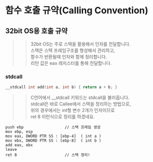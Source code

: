 # 함수 호출 규약(Calling Convention)


## 32bit OS용 호출 규약
>> 32bit OS는 주로 스택을 활용해서 인자를 전달합니다.  
>> 스택은 스택 프레임구조를 형성해서 관리하고,  
>> 함수가 반환될때 인자와 함께 정리합니다.  
>> 리턴 값은 eax 레지스터를 통해 전달합니다.  

### stdcall
```C
__stdcall int add(int a, int b) { return a + b; }
```
>> C언어에서 \_\_stdcall 키워드는 stdcall을 불러옵니다.  
>> stdcall은 바로 Callee에서 스택을 정리하는 방법으로,   
>> 위의 경우에서는 int형 변수 2개가 인자이므로   
>> ret 8 이런식으로 정리를 하겠네요.  
```ASM
push ebp                  // 스택 프레임 생성
mov ebp, esp
mov eax, DWORD PTR SS : [ebp-4]  ( int a )
mov ebx, DWORD PTR SS : [ebp-8]  ( int b )
add eax, ebx
leave
ret 8                     // 스택 정리!
```
